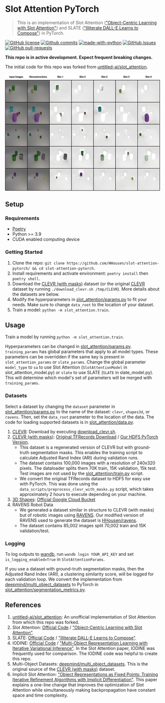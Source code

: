 # Slot Attention PyTorch

> This is an implementation of Slot Attention (["Object-Centric Learning with Slot Attention"](https://arxiv.org/abs/2006.15055)) and SLATE (["Illiterate DALL-E Learns to Compose"](https://arxiv.org/abs/2110.11405)) in PyTorch.

[![GitHub license](https://img.shields.io/github/license/HHousen/slot-attention-pytorch.svg)](https://github.com/HHousen/slot-attention-pytorch/blob/master/LICENSE) [![Github commits](https://img.shields.io/github/last-commit/HHousen/slot-attention-pytorch.svg)](https://github.com/HHousen/slot-attention-pytorch/commits/master) [![made-with-python](https://img.shields.io/badge/Made%20with-Python-1f425f.svg)](https://www.python.org/) [![GitHub issues](https://img.shields.io/github/issues/HHousen/slot-attention-pytorch.svg)](https://GitHub.com/HHousen/slot-attention-pytorch/issues/) [![GitHub pull-requests](https://img.shields.io/github/issues-pr/HHousen/slot-attention-pytorch.svg)](https://GitHub.com/HHousen/slot-attention-pytorch/pull/)

**This repo is in active development. Expect frequent breaking changes.**

The initial code for this repo was forked from [untitled-ai/slot_attention](https://github.com/untitled-ai/slot_attention).

![Outputs of our slot attention model. This image demonstrates the models ability to divide objects (or parts of objects) into slots.](./slot_attention_results.png)

## Setup

### Requirements

- [Poetry](https://python-poetry.org/docs/)
- Python >= 3.9
- CUDA enabled computing device

### Getting Started

1. Clone the repo: `git clone https://github.com/HHousen/slot-attention-pytorch/ && cd slot-attention-pytorch`.
2. Install requirements and activate environment: `poetry install` then `poetry shell`.
3. Download the [CLEVR (with masks)](https://drive.google.com/uc?export=download&id=15FhXv-1x8T68ZFohOLyohyZgpGfMKmEO) dataset (or the original [CLEVR](https://cs.stanford.edu/people/jcjohns/clevr/) dataset by running `./download_clevr.sh /tmp/CLEVR`). More details about the datasets are below.
4. Modify the hyperparameters in [slot_attention/params.py](slot_attention/params.py) to fit your needs. Make sure to change `data_root` to the location of your dataset.
5. Train a model: `python -m slot_attention.train`.

## Usage

Train a model by running `python -m slot_attention.train`.

Hyperparameters can be changed in [slot_attention/params.py](slot_attention/params.py). `training_params` has global parameters that apply to all model types. These parameters can be overridden if the same key is present in `slot_attention_params` or `slate_params`. Change the global parameter `model_type` to `sa` to use Slot Attention (`SlotAttentionModel` in slot_attention_model.py) or `slate` to use SLATE (`SLATE` in slate_model.py). This will determine which model's set of parameters will be merged with `training_params`.

### Datasets

Select a dataset by changing the `dataset` parameter in [slot_attention/params.py](slot_attention/params.py) to the name of the dataset: `clevr`, `shapes3d`, or `ravens`. Then, set the `data_root` parameter to the location of the data. The code for loading supported datasets is in [slot_attention/data.py](slot_attention/data.py).

1. [CLEVR](https://cs.stanford.edu/people/jcjohns/clevr/): Download by executing [download_clevr.sh](./download_clevr.sh).
2. [CLEVR (with masks)](https://github.com/deepmind/multi_object_datasets#clevr-with-masks): [Original TFRecords Download](https://console.cloud.google.com/storage/browser/multi-object-datasets/clevr_with_masks) / [Our HDF5 PyTorch Version](https://drive.google.com/uc?export=download&id=15FhXv-1x8T68ZFohOLyohyZgpGfMKmEO).
    - This dataset is a regenerated version of CLEVR but with ground-truth segmentation masks. This enables the training script to calculate Adjusted Rand Index (ARI) during validation runs.
    - The dataset contains 100,000 images with a resolution of 240x320 pixels. The dataloader splits them 70K train, 15K validation, 15k test. Test images are not used by the [slot_attention/train.py](slot_attention/train.py) script.
    - We convert the original TFRecords dataset to HDF5 for easy use with PyTorch. This was done using the `data_scripts/preprocess_clevr_with_masks.py` script, which takes approximately 2 hours to execute depending on your machine.
3. [3D Shapes](https://github.com/deepmind/3d-shapes): [Official Google Cloud Bucket](https://console.cloud.google.com/storage/browser/3d-shapes)
4. RAVENS Robot Data
    - We generated a dataset similar in structure to CLEVR (with masks) but of robotic images using [RAVENS](https://github.com/google-research/ravens). Our modified version of RAVENS used to generate the dataset is [HHousen/ravens](https://github.com/HHousen/ravens).
    - The dataset contains 85,002 images split 70,002 train and 15K validation/test.

### Logging

To log outputs to [wandb](https://wandb.ai/home), run `wandb login YOUR_API_KEY` and set `is_logging_enabled=True` in `SlotAttentionParams`.

If you use a dataset with ground-truth segmentation masks, then the Adjusted Rand Index (ARI), a clustering similarity score, will be logged for each validation loop. We convert the implementation from [deepmind/multi_object_datasets](https://github.com/deepmind/multi_object_datasets) to PyTorch in [slot_attention/segmentation_metrics.py](slot_attention/segmentation_metrics.py).

## References

1. [untitled-ai/slot_attention](https://github.com/untitled-ai/slot_attention): An unofficial implementation of Slot Attention from which this repo was forked.
2. Slot Attention: [Official Code](https://github.com/google-research/google-research/tree/master/slot_attention) / ["Object-Centric Learning with Slot Attention"](https://arxiv.org/abs/2006.15055).
3. SLATE: [Official Code](https://github.com/singhgautam/slate) / ["Illiterate DALL-E Learns to Compose"](https://arxiv.org/abs/2110.11405).
4. IODINE: [Official Code](https://github.com/deepmind/deepmind-research/tree/master/iodine) / ["Multi-Object Representation Learning with Iterative Variational Inference"](https://arxiv.org/abs/1903.00450). In the Slot Attention paper, IODINE was frequently used for comparison. The IODINE code was helpful to create this repo.
5. Multi-Object Datasets: [deepmind/multi_object_datasets](https://github.com/deepmind/multi_object_datasets). This is the original source of the [CLEVR (with masks)](https://github.com/deepmind/multi_object_datasets#clevr-with-masks) dataset.
6. Implicit Slot Attention: ["Object Representations as Fixed Points: Training Iterative Refinement Algorithms with Implicit Differentiation"](https://arxiv.org/abs/2207.00787). This paper explains a one-line change that improves the optimization of Slot Attention while simultaneously making backpropagation have constant space and time complexity.
